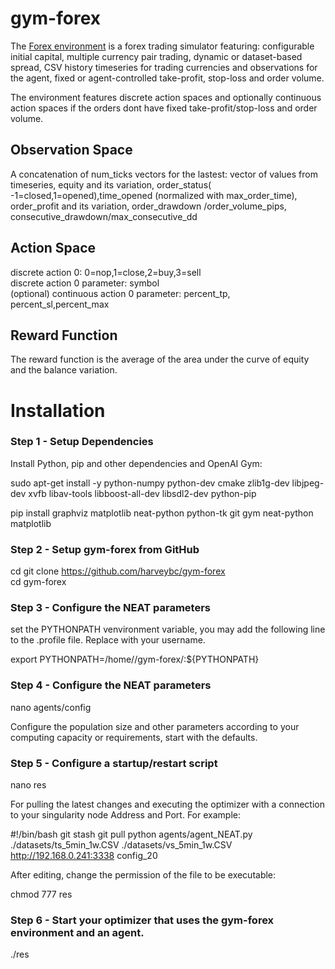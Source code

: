 # gym-forex

The [Forex environment](https://github.com/harveybc/gym-forex) is a forex
trading simulator featuring: configurable initial capital, multiple currency pair
trading, dynamic or dataset-based spread, CSV history timeseries for trading
currencies and observations for the agent, fixed or agent-controlled take-profit, stop-loss and order volume.

The environment features discrete action spaces and optionally continuous
action spaces if the orders dont have fixed take-profit/stop-loss and order
volume.

## Observation Space

A concatenation of num_ticks vectors for the lastest: 
vector of values from timeseries, equity and its variation, 
order_status( -1=closed,1=opened),time_opened (normalized with
max_order_time), order_profit and its variation, order_drawdown
/order_volume_pips,  consecutive_drawdown/max_consecutive_dd

## Action Space

discrete action 0: 0=nop,1=close,2=buy,3=sell  
discrete action 0 parameter: symbol  
(optional) continuous action 0 parameter: percent_tp, percent_sl,percent_max  

## Reward Function

The reward function is the average of the area under the curve of equity and the 
balance variation.

# Installation
### Step 1 - Setup Dependencies

Install Python, pip and other dependencies and OpenAI Gym:  

sudo apt-get install -y python-numpy python-dev cmake zlib1g-dev libjpeg-dev xvfb libav-tools libboost-all-dev libsdl2-dev python-pip 

pip install graphviz matplotlib neat-python python-tk git gym neat-python matplotlib

### Step 2 - Setup gym-forex from GitHub

cd 
git clone https://github.com/harveybc/gym-forex  
cd gym-forex  

### Step 3 - Configure the NEAT parameters

set the PYTHONPATH venvironment variable, you may add the following line to the .profile file. Replace <username> with your username.

export PYTHONPATH=/home/<username>/gym-forex/:${PYTHONPATH}
  
### Step 4 - Configure the NEAT parameters

nano agents/config  

Configure the population size and other parameters according to your computing 
capacity or requirements, start with the defaults.

### Step 5 - Configure a startup/restart script

nano res  

For pulling the latest changes and executing the optimizer with a connection to 
your singularity node Address and Port. For example:  

#!/bin/bash
git stash
git pull
python agents/agent_NEAT.py ./datasets/ts_5min_1w.CSV ./datasets/vs_5min_1w.CSV http://192.168.0.241:3338 config_20

After editing, change the permission of the file to be executable:  

chmod 777 res  

### Step 6 - Start your optimizer that uses the gym-forex environment and an agent.

./res  


